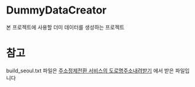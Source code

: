 # DummyDataCreator
본 프로젝트에 사용할 더미 데이터를 생성하는 프로젝트

# 참고
build_seoul.txt 파일은 [주소정제전환 서비스의 도로명주소내려받기](http://www.sujiewon.com/services/front/dataway/list) 에서 받은 파일입니다
